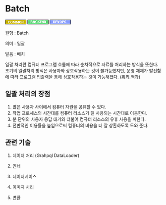 # Batch
![Common](../2TAT1C/Label_Common.png)
![Backend](../2TAT1C/Label_Backend.png)
![Devops](../2TAT1C/Label_Devops.png)

원형 : Batch

의미  : 일괄

발음 : 배치

일괄 처리란 컴퓨터 프로그램 흐름에 따라 순차적으로 자료를 처리하는 방식을 뜻한다. 초기의 일괄처리 방식은 사용자와 상호작용하는 것이 불가능했지만, 운영 체제가 발전함에 따라 프로그램 입출력을 통해 상호작용하는 것이 가능해졌다.
([위키 백과](https://ko.wikipedia.org/wiki/%EC%9D%BC%EA%B4%84_%EC%B2%98%EB%A6%AC))

## 일괄 처리의 장점
1. 많은 사용자 사이에서 컴퓨터 자원을 공유할 수 있다.
2. 작업 프로세스의 시간대를 컴퓨터 리소스가 덜 사용되는 시간대로 이동한다.
3. 분 단위의 사용자 응답 대기와 더불어 컴퓨터 리소스의 유휴 사용을 피한다.
4. 전반적인 이용률을 높임으로써 컴퓨터의 비용을 더 잘 상환하도록 도와 준다.

## 관련 기술
1. 데이터 처리 (Grahpql DataLoader)

2. 인쇄

3. 데이터베이스 

4. 이미지 처리

5. 변환
